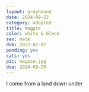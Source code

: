 ```yaml
---
layout: greyhound
date: 2024-09-22
category: adopted
title: Magpie
color: white & black
sex: male
dob: 2022-02-07
pending: yes
cats: yes
pic: magpie.jpg
doa: 2024-09-29
---
```

I come from a land down under
